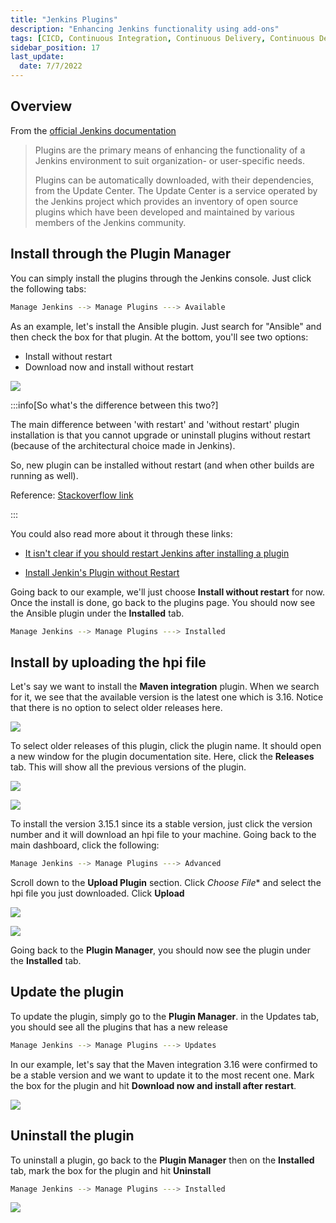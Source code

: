 ```yaml
---
title: "Jenkins Plugins"
description: "Enhancing Jenkins functionality using add-ons"
tags: [CICD, Continuous Integration, Continuous Delivery, Continuous Deployment, Jenkins]
sidebar_position: 17
last_update:
  date: 7/7/2022
---
```




## Overview 

From the [official Jenkins documentation](https://www.jenkins.io/doc/book/managing/plugins/)

> Plugins are the primary means of enhancing the functionality of a Jenkins environment to suit organization- or user-specific needs.
>
> Plugins can be automatically downloaded, with their dependencies, from the Update Center. The Update Center is a service operated by the Jenkins project which provides an inventory of open source plugins which have been developed and maintained by various members of the Jenkins community.


## Install through the Plugin Manager

You can simply install the plugins through the Jenkins console. Just click the following tabs:

```bash
Manage Jenkins --> Manage Plugins ---> Available 
```

As an example, let's install the Ansible plugin. Just search for "Ansible" and then check the box for that plugin. At the bottom, you'll see two options:

- Install without restart
- Download now and install without restart

<div class='img-center'>

![](/img/docs/tjenplugins2choice.png)

</div>

:::info[So what's the difference between this two?]

The main difference between 'with restart' and 'without restart' plugin installation is that you cannot upgrade or uninstall plugins without restart (because of the architectural choice made in Jenkins).

So, new plugin can be installed without restart (and when other builds are running as well).

Reference: [Stackoverflow link](https://stackoverflow.com/questions/53910252/jenkins-plugin-installation-with-and-without-restart-difference#:~:text=1%20Answer&text=The%20main%20difference%20between%20'with,builds%20are%20running%20as%20well)

:::

You could also read more about it through these links:

- [It isn't clear if you should restart Jenkins after installing a plugin](https://issues.jenkins.io/browse/JENKINS-18718)

- [Install Jenkin's Plugin without Restart](https://stackoverflow.com/questions/24184475/install-jenkins-plugin-without-restart/27785711)

Going back to our example, we'll just choose **Install without restart** for now. Once the install is done, go back to the plugins page. You should now see the Ansible plugin under the **Installed** tab.

```bash
Manage Jenkins --> Manage Plugins ---> Installed
```


## Install by uploading the hpi file

Let's say we want to install the **Maven integration** plugin. When we search for it, we see that the available version is the latest one which is 3.16. Notice that there is no option to select older releases here.

<div class='img-center'>

![](/img/docs/tjenmaven1.png)

</div>

To select older releases of this plugin, click the plugin name. It should open a new window for the plugin documentation site. Here, click the **Releases** tab. This will show all the previous versions of the plugin.

<div class='img-center'>

![](/img/docs/tjenmaven2.png)

</div>

<div class='img-center'>

![](/img/docs/tjenmaven3.png)

</div>

To install the version 3.15.1 since its a stable version, just click the version number and it will download an hpi file to your machine. Going back to the main dashboard, click the following:

```bash
Manage Jenkins --> Manage Plugins ---> Advanced
```

Scroll down to the **Upload Plugin** section. Click *Choose File** and select the hpi file you just downloaded. Click **Upload**

<div class='img-center'>

![](/img/docs/tjenmaven4.png)

</div>

<div class='img-center'>

![](/img/docs/tjenmaven5.png)

</div>

Going back to the **Plugin Manager**, you should now see the plugin under the **Installed** tab.



## Update the plugin

To update the plugin, simply go to the **Plugin Manager**. in the Updates tab, you should see all the plugins that has a new release

```bash
Manage Jenkins --> Manage Plugins ---> Updates
```

In our example, let's say that the Maven integration 3.16 were confirmed to be a stable version and we want to update it to the most recent one. Mark the box for the plugin and hit **Download now and install after restart**. 

<div class='img-center'>

![](/img/docs/tjenmaven6.png)

</div>



## Uninstall the plugin

To uninstall a plugin, go back to the **Plugin Manager** then on the **Installed** tab, mark the box for the plugin and hit **Uninstall**

```bash
Manage Jenkins --> Manage Plugins ---> Installed
```

<div class='img-center'>

![](/img/docs/tjenmavenuninstall.png)

</div>



